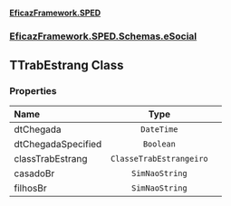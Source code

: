 #### [EficazFramework.SPED](EficazFrameworkSPED.md 'EficazFramework SPED')
### [EficazFramework.SPED.Schemas.eSocial](EficazFramework.SPED.Schemas.eSocial.md 'EficazFramework.SPED.Schemas.eSocial')

## TTrabEstrang Class
### Properties

| Name | Type | |
| :--- | :---: | :--- |
| dtChegada | `DateTime` |  |
| dtChegadaSpecified | `Boolean` |  |
| classTrabEstrang | `ClasseTrabEstrangeiro` |  |
| casadoBr | `SimNaoString` |  |
| filhosBr | `SimNaoString` |  |
